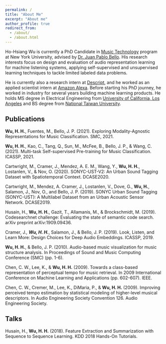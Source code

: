 ```yaml
---
permalink: /
title: "About Me"
excerpt: "About me"
author_profile: true
redirect_from: 
  - /about/
  - /about.html
---
```


Ho-Hsiang Wu is currently a PhD Candidate in [Music Technology](https://steinhardt.nyu.edu/programs/music-technology) program at New York University, advised by [Dr. Juan Pablo Bello](https://wp.nyu.edu/jpbello/). His research interests focus on design and evaluation of audio representation learning for machine listening systems, applying self-supervised and unsupervised learning techniques to tackle limited labeled data problems.

He is currently also a research intern at [Descript](https://www.descript.com/), and he worked as an applied scientist intern at [Amazon Alexa](https://developer.amazon.com/en-US/alexa). Before starting his PhD journey, he worked in industry for several years building machine learning products. He holds MS degree in Electrical Engineering from [University of California, Los Angeles](https://www.ucla.edu/) and BS degree from [National Taiwan University](https://www.ntu.edu.tw/english/).

## Publications
**Wu, H. H.**, Fuentes, M., Bello, J. P. (2021). Exploring Modality-Agnostic Representations for Music Classification. SMC, 2021.
<a href="https://arxiv.org/pdf/2106.01149.pdf"><i class="far fa-file-alt"></i></a> <a href="https://github.com/hohsiangwu/crossmodal"><i class="fab fa-github"></i></a>

**Wu, H. H.**, Kao, C., Tang, Q., Sun, M., McFee, B., Bello, J. P., & Wang, C. (2021). Multi-task Self-supervised Pre-training for Music Classification. ICASSP, 2021.
<a href="https://arxiv.org/pdf/2102.03229.pdf"><i class="far fa-file-alt"></i></a>

Cartwright, M., Cramer, J., Mendez, A. E. M., Wang, Y., **Wu, H. H.**, Lostanlen, V., & Nov, O. (2020). SONYC-UST-V2: An Urban Sound Tagging Dataset with Spatiotemporal Context. DCASE2020.
<a href="https://arxiv.org/pdf/2009.05188.pdf"><i class="far fa-file-alt"></i></a>

Cartwright, M., Mendez, A. Cramer, J., Lostanlen, V., Dove, G., **Wu, H.**,  Salamon, J., Nov, O., and Bello, J. P. (2019). SONYC Urban Sound Tagging (SONYC-UST): A Multilabel Dataset from an Urban Acoustic Sensor Network. DCASE2019.
<a href="https://archive.nyu.edu/bitstream/2451/60776/1/DCASE2019Workshop_Cartwright_4.pdf"><i class="far fa-file-alt"></i></a>

Husain, H., **Wu, H. H.**, Gazit, T., Allamanis, M., & Brockschmidt, M. (2019). Codesearchnet challenge: Evaluating the state of semantic code search. arXiv preprint arXiv:1909.09436.
<a href="https://arxiv.org/pdf/1909.09436.pdf"><i class="far fa-file-alt"></i></a> <a href="https://github.com/github/CodeSearchNet"><i class="fab fa-github"></i></a>

Cramer, J.<sup>*</sup>, **Wu, H. H.**<sup>*</sup>, Salamon, J., & Bello, J. P. (2019). Look, Listen, and Learn More: Design Choices for Deep Audio Embeddings. ICASSP, 2019.
<a href="https://www.justinsalamon.com/uploads/4/3/9/4/4394963/cramer_looklistenlearnmore_icassp_2019.pdf"><i class="far fa-file-alt"></i></a> <a href="https://github.com/marl/openl3"><i class="fab fa-github"></i></a>

**Wu, H. H.**, & Bello, J. P. (2010). Audio-based music visualization for music structure analysis. In Proceedings of Sound and Music Computing Conference (SMC) (pp. 1-6).
<a href="https://core.ac.uk/download/pdf/144846461.pdf"><i class="far fa-file-alt"></i></a>

Chen, C. W., Lee, K., & **Wu, H. H.** (2009). Towards a class-based representation of perceptual tempo for music retrieval. In 2009 International Conference on Machine Learning and Applications (pp. 602-607). IEEE.
<a href="http://www.cwlabs.com/publications/ICMLA09-ChenEtAl-ClassBasedPerceptualTempo.pdf"><i class="far fa-file-alt"></i></a>

Chen, C. W., Cremer, M., Lee, K., DiMaria, P., & **Wu, H. H.** (2009). Improving perceived tempo estimation by statistical modeling of higher-level musical descriptors. In Audio Engineering Society Convention 126. Audio Engineering Society.
<a href="http://cwlabs.com/publications/AES126-ChenEtAl-ImprovingPerceivedTempoEstimation.pdf"><i class="far fa-file-alt"></i></a>

## Talks
Husain, H., **Wu, H. H.** (2018). Feature Extraction and Summarization with Sequence to Sequence Learning. KDD 2018 Hands-On Tutorials.
<a href="https://www.kdd.org/kdd2018/hands-on-tutorials/view/feature-extraction-and-summarization-with-sequence-to-sequence-learning"><i class="fas fa-link"></i></a> <a href="https://github.com/hohsiangwu/kdd-2018-hands-on-tutorials"><i class="fab fa-github"></i></a>